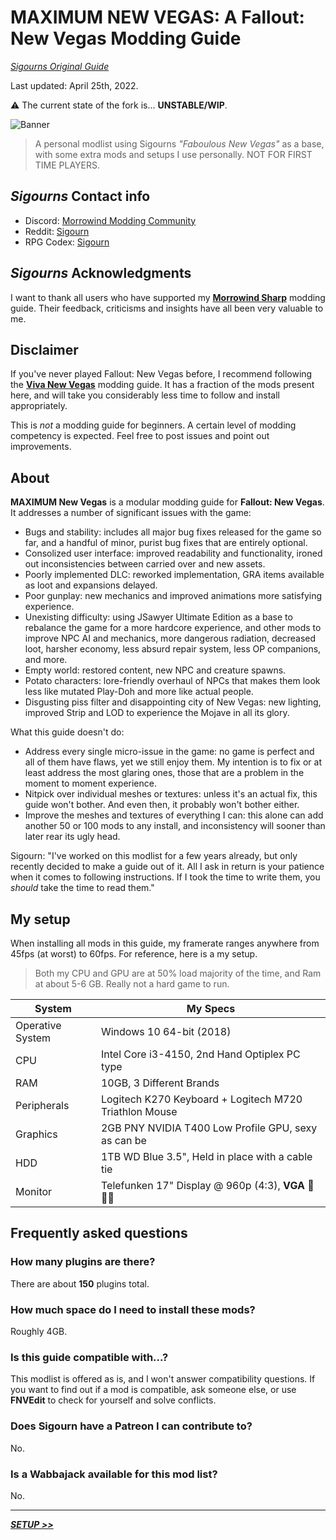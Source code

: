# MAXIMUM NEW VEGAS: A Fallout: New Vegas Modding Guide
[_Sigourns Original Guide_](https://github.com/Sigourn/iheartnewvegas)

Last updated: April 25th, 2022.

⚠️ The current state of the fork is... **UNSTABLE/WIP**.

![Banner](Banner)
>A personal modlist using Sigourns *"Faboulous New Vegas"* as a base, with some extra mods and setups I use personally. NOT FOR FIRST TIME PLAYERS.

## *Sigourns* Contact info

- Discord: [Morrowind Modding Community](https://discord.me/mwmods)
- Reddit: [Sigourn](https://www.reddit.com/user/Sigourn)
- RPG Codex: [Sigourn](https://rpgcodex.net/forums/index.php?members/sigourn.21476/)

## *Sigourns* Acknowledgments

I want to thank all users who have supported my [**Morrowind Sharp**](https://github.com/Sigourn/morrowind-sharp/blob/master/readme.md) modding guide. Their feedback, criticisms and insights have all been very valuable to me.

## Disclaimer

If you've never played Fallout: New Vegas before, I recommend following the [**Viva New Vegas**](https://vivanewvegas.github.io/) modding guide. It has a fraction of the mods present here, and will take you considerably less time to follow and install appropriately.

This is *not* a modding guide for beginners. A certain level of modding competency is expected.
Feel free to post issues and point out improvements.

## About

**MAXIMUM New Vegas** is a modular modding guide for **Fallout: New Vegas**. It addresses a number of significant issues with the game:

- Bugs and stability: includes all major bug fixes released for the game so far, and a handful of minor, purist bug fixes that are entirely optional.
- Consolized user interface: improved readability and functionality, ironed out inconsistencies between carried over and new assets.
- Poorly implemented DLC: reworked implementation, GRA items available as loot and expansions delayed.
- Poor gunplay: new mechanics and improved animations more satisfying experience.
- Unexisting difficulty: using JSawyer Ultimate Edition as a base to rebalance the game for a more hardcore experience, and other mods to improve NPC AI and mechanics, more dangerous radiation, decreased loot, harsher economy, less absurd repair system, less OP companions, and more.
- Empty world: restored content, new NPC and creature spawns.
- Potato characters: lore-friendly overhaul of NPCs that makes them look less like mutated Play-Doh and more like actual people.
- Disgusting piss filter and disappointing city of New Vegas: new lighting, improved Strip and LOD to experience the Mojave in all its glory.

What this guide doesn't do:

- Address every single micro-issue in the game: no game is perfect and all of them have flaws, yet we still enjoy them. My intention is to fix or at least address the most glaring ones, those that are a problem in the moment to moment experience.
- Nitpick over individual meshes or textures: unless it's an actual fix, this guide won't bother. And even then, it probably won't bother either.
- Improve the meshes and textures of everything I can: this alone can add another 50 or 100 mods to any install, and inconsistency will sooner than later rear its ugly head.

Sigourn: "I've worked on this modlist for a few years already, but only recently decided to make a guide out of it. All I ask in return is your patience when it comes to following instructions. If I took the time to write them, you *should* take the time to read them."


## My setup

When installing all mods in this guide, my framerate ranges anywhere from 45fps (at worst) to 60fps. For reference, here is a my setup.
> Both my CPU and GPU are at 50% load majority of the time, and Ram at about 5-6 GB. Really not a hard game to run.

System | My Specs
------------ | -------------
Operative System | Windows 10 64-bit (2018)
CPU | Intel Core i3-4150, 2nd Hand Optiplex PC type
RAM | 10GB, 3 Different Brands
Peripherals | Logitech K270 Keyboard + Logitech M720 Triathlon Mouse
Graphics | 2GB PNY NVIDIA T400 Low Profile GPU, sexy as can be
HDD | 1TB WD Blue 3.5", Held in place with a cable tie 
Monitor | Telefunken 17" Display @ 960p (4:3), **VGA** 💸💸💸

## Frequently asked questions

### How many plugins are there?

There are about **150** plugins total.

### How much space do I need to install these mods?

Roughly 4GB.

### Is this guide compatible with...?

This modlist is offered as is, and I won't answer compatibility questions. If you want to find out if a mod is compatible, ask someone else, or use **FNVEdit** to check for yourself and solve conflicts.

### Does Sigourn have a Patreon I can contribute to?

No.

### Is a Wabbajack available for this mod list?

No.

---

[_**SETUP >>**_](https://github.com/Code-Moss/I-Heart-New-Vegas-Mossy-Cut/blob/main/SETUP.md)
